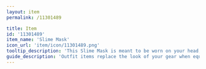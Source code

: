 ```yaml
---
layout: item
permalink: /11301489

title: Item
id: '11301489'
item_name: 'Slime Mask'
icon_url: 'item/icon/11301489.png'
tooltip_description: 'This Slime Mask is meant to be worn on your head, because your face is too beautiful not to share with the world.'
guide_description: 'Outfit items replace the look of your gear when equipped.'
---
```

